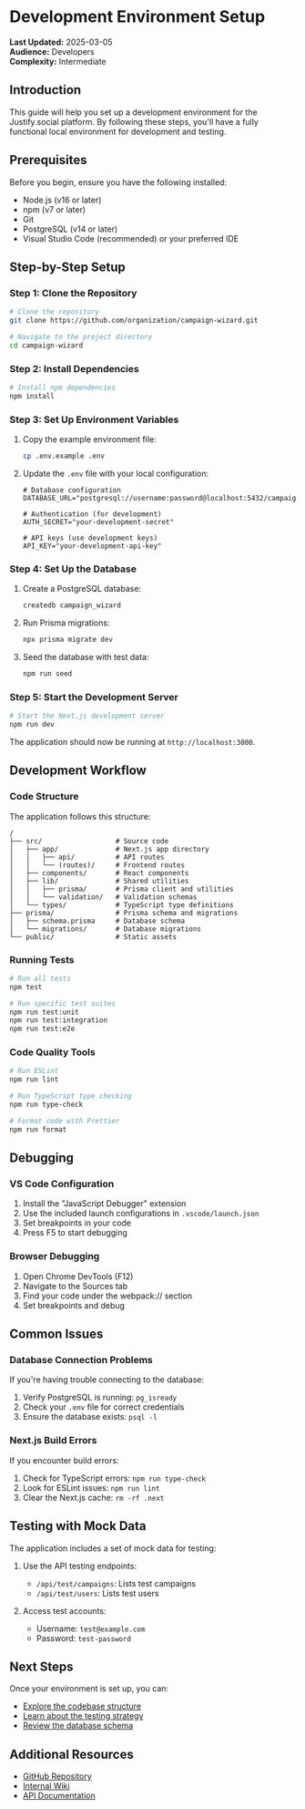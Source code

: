 # Development Environment Setup

**Last Updated:** 2025-03-05  
**Audience:** Developers  
**Complexity:** Intermediate

## Introduction

This guide will help you set up a development environment for the Justify.social platform. By following these steps, you'll have a fully functional local environment for development and testing.

## Prerequisites

Before you begin, ensure you have the following installed:

- Node.js (v16 or later)
- npm (v7 or later)
- Git
- PostgreSQL (v14 or later)
- Visual Studio Code (recommended) or your preferred IDE

## Step-by-Step Setup

### Step 1: Clone the Repository

```bash
# Clone the repository
git clone https://github.com/organization/campaign-wizard.git

# Navigate to the project directory
cd campaign-wizard
```

### Step 2: Install Dependencies

```bash
# Install npm dependencies
npm install
```

### Step 3: Set Up Environment Variables

1. Copy the example environment file:

   ```bash
   cp .env.example .env
   ```

2. Update the `.env` file with your local configuration:

   ```
   # Database configuration
   DATABASE_URL="postgresql://username:password@localhost:5432/campaign_wizard"

   # Authentication (for development)
   AUTH_SECRET="your-development-secret"

   # API keys (use development keys)
   API_KEY="your-development-api-key"
   ```

### Step 4: Set Up the Database

1. Create a PostgreSQL database:

   ```bash
   createdb campaign_wizard
   ```

2. Run Prisma migrations:

   ```bash
   npx prisma migrate dev
   ```

3. Seed the database with test data:
   ```bash
   npm run seed
   ```

### Step 5: Start the Development Server

```bash
# Start the Next.js development server
npm run dev
```

The application should now be running at `http://localhost:3000`.

## Development Workflow

### Code Structure

The application follows this structure:

```
/
├── src/                  # Source code
│   ├── app/              # Next.js app directory
│   │   ├── api/          # API routes
│   │   └── (routes)/     # Frontend routes
│   ├── components/       # React components
│   ├── lib/              # Shared utilities
│   │   ├── prisma/       # Prisma client and utilities
│   │   └── validation/   # Validation schemas
│   └── types/            # TypeScript type definitions
├── prisma/               # Prisma schema and migrations
│   ├── schema.prisma     # Database schema
│   └── migrations/       # Database migrations
└── public/               # Static assets
```

### Running Tests

```bash
# Run all tests
npm test

# Run specific test suites
npm run test:unit
npm run test:integration
npm run test:e2e
```

### Code Quality Tools

```bash
# Run ESLint
npm run lint

# Run TypeScript type checking
npm run type-check

# Format code with Prettier
npm run format
```

## Debugging

### VS Code Configuration

1. Install the "JavaScript Debugger" extension
2. Use the included launch configurations in `.vscode/launch.json`
3. Set breakpoints in your code
4. Press F5 to start debugging

### Browser Debugging

1. Open Chrome DevTools (F12)
2. Navigate to the Sources tab
3. Find your code under the webpack:// section
4. Set breakpoints and debug

## Common Issues

### Database Connection Problems

If you're having trouble connecting to the database:

1. Verify PostgreSQL is running: `pg_isready`
2. Check your `.env` file for correct credentials
3. Ensure the database exists: `psql -l`

### Next.js Build Errors

If you encounter build errors:

1. Check for TypeScript errors: `npm run type-check`
2. Look for ESLint issues: `npm run lint`
3. Clear the Next.js cache: `rm -rf .next`

## Testing with Mock Data

The application includes a set of mock data for testing:

1. Use the API testing endpoints:

   - `/api/test/campaigns`: Lists test campaigns
   - `/api/test/users`: Lists test users

2. Access test accounts:
   - Username: `test@example.com`
   - Password: `test-password`

## Next Steps

Once your environment is set up, you can:

- [Explore the codebase structure](./workflow.md)
- [Learn about the testing strategy](../../features-backend/testing/strategy.md)
- [Review the database schema](../../features-backend/database/schema.md)

## Additional Resources

- [GitHub Repository](https://github.com/organization/campaign-wizard)
- [Internal Wiki](https://wiki.example.com)
- [API Documentation](../../features-backend/apis/endpoints.md)
